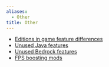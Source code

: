 ```yaml
---
aliases:
  - Other
title: Other
---
```


- [Editions in game feature differences](/mcwiki/editionsdiffs)
- [Unused Java features](/mcwiki/unusedjavafeatures)
- [Unused Bedrock features](/mcwiki/unusedbedrockfeatures)
- [FPS boosting mods](/mcwiki/fpsboostingmods)